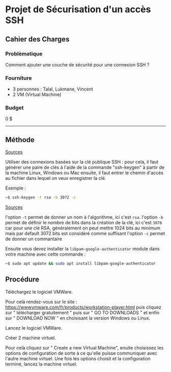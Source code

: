 # Projet de Sécurisation d'un accès SSH

## Cahier des Charges

### Problèmatique

Comment ajouter une couche de sécurité pour une connexion SSH ?

### Fourniture

- 3 personnes : Talal, Lukmane, Vincent
- 2 VM (Virtual Machine)

### Budget

0 $

---


## Méthode

[Sources](https://www.rcdevs.com/fr/7-ways-to-secure-your-ssh-server/)

   Utiliser des connexions basées sur la clé publique SSH :
   pour cela, il faut générer une paire de clés à l'aide de la commande "ssh-keygen" à partir de la machine Linux, Windows ou Mac ensuite, il faut entrer le chemin d'accès au fichier dans lequel on veux enregistrer la clé.


   Exemple :

   ```sh
   ~$ ssh-keygen -t rsa -b 3072 -c
   ```

[Sources](https://www.man7.org/linux/man-pages/man1/ssh-keygen.1.html) 

l'option `-t` permet de donner un nom à l'algorithme, ici c'est `rsa`. l'option `-b` permet de définir le nombre de bits dans la création de la clé, ici c'est `3078` car pour une clé RSA, généralement on peut mettre 1024 bits au minimum mais par default 3072 bits est considéré comme suffisant l'option `-c` permet de donner un commantaire


Ensuite vous devez installer la `libpam-google-authenticator` module dans votre machine avec cette commande :

```sh
~$ sudo apt update && sudo apt install libpam-google-authenticator
```
## Procédure

Téléchargez le logiciel VMWare.

Pour celà rendez-vous sur le site : https://wwwvmware.com/fr/products/workstation-player.html
puis cliquez sur " télécharger gratuitement " puis sur " GO TO DOWNLOADS " et enfin sur " DOWNLOAD NOW " en choisisant la version Windows ou Linux.

Lancez le logiciel VMWare.

Créer 2 machine virtuel.

Pour celà cliquez sur " Create a new Virtual Machine", 
enuite choisissez les options de configuration de sorte à ce qu'elle puisse communiquer avec l'autre machine virtuel.
Une fois les options choisit et la configuration terminé, lancez la machine virtuel.

